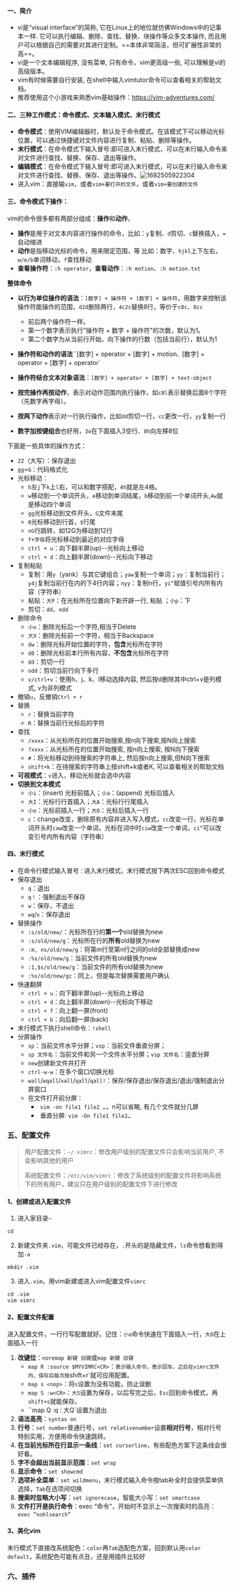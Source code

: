 #### 一、简介

* vi是”visual interface”的简称, 它在Linux上的地位就仿佛Windows中的记事本一样. 它可以执行编辑、删除、查找、替换、块操作等众多文本操作, 而且用户可以根据自己的需要对其进行定制。==本体非常简洁，但可扩展性非常的高==。
* vi是一个文本编辑程序, 没有菜单, 只有命令，vim更高级一些, 可以理解是vi的高级版本。
* vim有时候需要自行安装, 在shell中输入vimtutor命令可以查看相关的帮助文档。
* 推荐使用这个小游戏来熟悉vim基础操作：https://vim-adventures.com/ 

#### 二、三种工作模式：命令模式、文本输入模式、末行模式

* **命令模式**：使用VIM编辑器时，默认处于命令模式。在该模式下可以移动光标位置，可以通过快捷键对文件内容进行复制、粘贴、删除等操作。 
* **末行模式**：在命令模式下输入冒号:即可进入末行模式，可以在末行输入命令来对文件进行查找、替换、保存、退出等操作。
* **编辑模式**：在命令模式下输入冒号:即可进入末行模式，可以在末行输入命令来对文件进行查找、替换、保存、退出等操作。![1682505922304](https://pic-bed-1316053657.cos.ap-nanjing.myqcloud.com/img/1682505922304.png)
* 进入vim：直接输`vim`，或者`vim+要打开的文件`，或者`vim+要创建的文件`

#### 三、命令模式下操作：

vim的命令很多都有两部分组成：**操作**和**动作**，

* **操作**是用于对文本内容进行操作的命令，比如：`y`复制、`d`剪切、`c`替换插入，`=`自动缩进
* **动作**是指移动光标的命令，用来限定范围，等 比如：数字、`hjkl`上下左右，`w/e/b`单词移动，`f`查找移动
* **查看操作符**：`:h operator`，**查看动作**：`:h motion`、`:h motion.txt`

**整体命令**

* **以行为单位操作的语法**：`[数字] + 操作符 + [数字] + 操作符`，用数字来控制该操作符能操作的范围，`d2d`删除两行，`4c2c`替换8行，等价于`c8c`、`8cc`
  * 前后两个操作符一样。 
  * 第一个数字表示执行"操作符 + 数字 + 操作符"的次数，默认为1。 
  * 第二个数字为从当前行开始，向下操作的行数（包括当前行），默认为1 
* **操作符和动作的语法**``[数字] + operator + [数字] + motion`、`[数字] + operator + [数字] + operator`
* **操作符结合文本对象语法**：`[数字] + operator + [数字] + text-object`

* **按完操作再按动作**，表示对动作范围内执行操作，如`c8l`表示替换后面8个字符（先数字再字母）。
* **按两下动作**表示对一行执行操作，比如`dd`剪切一行，`cc`更改一行，`yy`复制一行
* **数字加按键组合**也好用，`3o`在下面插入3空行、`8h`向左移8位

下面是一些具体的操作方式：

- `ZZ`（大写）：保存退出
- `gg`=`G`：代码格式化
- 光标移动：
  - `h`左`j`下`k`上`l`右，可以和数字搭配，`4h`就是左4格。
  - `w`移动到一个单词开头，`e`移动到单词结尾，`b`移动到前一个单词开头,`4w`就是移动四个单词
  - `gg`光标移动到文件开头，`G`文件末尾
  - `0`光标移动到行首，`$`行尾
  - `nG`行跳转，如12G为移动到12行
  - `f+字母`将光标移动到最近的对应字母
  - `ctrl + u`：向下翻半屏(up)--光标向上移动 
  - `ctrl + d`：向上翻半屏(down)--光标向下移动
- 复制粘贴
  - 复制：用`y`（yank）与其它键组合；`yaw`复制一个单词；`yy`：复制当前行；`y4j`复制当前行在内的下4行内容；`nyy`：复制n行，`yi“`赋值引号内所有内容（字符串）
  - 粘贴：`大P`：在光标所在位置向下新开辟一行, 粘贴 ；`小p`：下
  - 剪切：`dd`、`ndd`
- 删除命令
  * `小x`：删除光标后一个字符,相当于Delete
  * `大X`：删除光标前一个字符，相当于Backspace
  * `dw`：删除光标开始位置的字符，**包含**光标所在字符
  * `d0`：删除光标前本行所有内容，**不包含**光标所在字符
  * `dd`：剪切一行
  * `ndd`：剪切当前行向下多行
  * `v/ctrl+v`：使用h、j、k、l移动选择内容, 然后按d删除其中ctrl+v是列模式, v为非列模式 
- 撤销`u`，反撤销`Ctrl + r`
- 替换
  * `r`：替换当前字符
  * `R`：替换当前行光标后的字符
- 查找
  * `/xxxx`：从光标所在的位置开始搜索,按n向下搜索,按N向上搜索
  * `?xxxx`：从光标所在的位置开始搜索, 按n向上搜索, 按N向下搜索
  * `#`：将光标移动到待搜索的字符串上, 然后按n向上搜索,但N向下搜索
  * `shift+k`：在待搜索的字符串上按shift+k或者K, 可以查看相关的帮助文档
- **可视模式**：`v`进入，移动光标就会选中内容
- **切换到文本模式**
  * `小i`：(insert) 光标前插入；`小a`：(append) 光标后插入
  * `大I`：光标行行首插入；`大A`：光标行行尾插入
  * `小o`：光标前插入一行；`大O`：光标后插入一行
  * `c`：change改变，删除原有内容并进入写入模式，`cc`改变一行，光标在单词开头时`caw`改变一个单词，光标在词中时`ciw`改变一个单词，`ci“`可以改变引号内所有内容（字符串）

#### 四、末行模式

* 在命令行模式输入冒号`：`进入末行模式，末行模式按下两次ESC回到命令模式
* 保存退出
  * `q`：退出
  * `q！`：强制退出不保存
  * `w`：保存，不退出
  * `wq`/`x`：保存退出
* 替换操作
  * `:s/old/new/`：光标所在行的**第一个**old替换为new 
  * `:s/old/new/g`：光标所在行的**所有**old替换为new
  * `:m, ns/old/new/g`：将第m行至第n行之间的old全部替换成new
  * `:%s/old/new/g`：当前文件的所有old替换为new
  * `:1,$s/old/new/g`：当前文件的所有old替换为new 
  * `:%s/old/new/gc`：同上，但是每次替换需要用户确认
* 快速翻屏
  * `ctrl + u`：向下翻半屏(up)--光标向上移动 
  * `ctrl + d`：向上翻半屏(down)--光标向下移动
  * `ctrl + f`：向上翻一屏(front)
  * `ctrl + b`：向后翻一屏(back) 
* 末行模式下执行shell命令：`!shell`
* 分屏操作
  * `sp`：当前文件水平分屏；`vsp`：当前文件垂直分屏；
  * `sp 文件名`：当前文件和另一个文件水平分屏；`vsp 文件名`：竖直分屏
  * `new`创建新文件并打开
  * `ctrl-w-w`：在多个窗口切换光标
  * `wall`/`wqall`/`xall`/`qall`/`qall!`：保存/保存退出/保存退出/退出/强制退出分屏窗口
  * 在文件打开前分屏：
    *  `vim -on file1 file2 …`，n可以省略, 有几个文件就分几屏
    *  垂直分屏: `vim -On file1 file2…` 

### 五、配置文件

>  用户配置文件：`~/.vimrc`：修改用户级别的配置文件只会影响当前用户, 不会影响其他的用户
>
>  系统配置文件：`/etc/vim/vimrc`：修改了系统级别的配置文件将影响系统下的所有用户，建议只在用户级别的配置文件下进行修改

#### 1、创建或进入配置文件

1. 进入家目录`~`

```
cd
```

2. 新建文件夹`.vim`，可能文件已经存在，`.`开头的是隐藏文件，`ls`命令想看到得加`-a`

```
mkdir .vim
```

3. 进入`.vim`，用vim新建或进入vim配置文件`vimrc`

```
cd .vim
vim vimrc
```



#### 2、配置文件配置

进入配置文件，一行行写配置就好。记住：`小o`命令快速在下面插入一行，`大O`在上面插入一行

1. **改键位**：`noremap 新键 旧键`或`map 新键 旧键`
   * `map R :source $MYVIMRC<CR>`：`表示输入命令，`<CR>`表示回车，之后在vimrc文件内，保存后每次按`shift+r`就可应用配置。
   * `map s <nop>`：将`s`设置为没有功能，防止误删
   * `map S :w<CR>`：`大S`设置为保存，以后写完之后，`Esc`回到命令模式，再`shift+s`就能保存。
   * ``map Q :q<CR>`：`大Q`设置为退出
2. **语法高亮**：`syntax on`
3. **行号**：`set number`普通行号，`set relativenumber`设置**相对行号**，相对行号特别实用，方便用命令快速跳转。
4. **在当前光标所在行显示一条线**：`set cursorline`，有些配色方案下这条线会很好看。
5. **字不会超出当前显示范围**：`set wrap`
6. **显示命令**：`set showcmd`
7. **选项补全菜单**：`set wildmenu`，末行模式输入命令按tab补全时会提供菜单供选择，`Tab`在选项间切换
8. **搜索时忽略大小写**：`set ignorecase`，智能大小写：`set smartcase`
9. **文件打开是执行命令**：exec “命令”，开始时不显示上一次搜索时的高亮：`exec “nohlsearch”`



#### 3、美化vim

​	末行模式下直接改系统配色：`color`再`Tab`选配色方案，回到默认用`color default`，系统配色可能有点丑，还是用插件比较好







### 六、插件



























